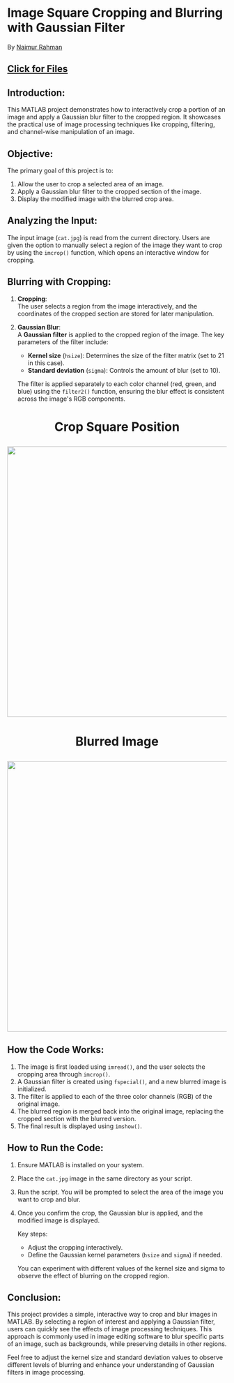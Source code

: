 # Image Square Cropping and Blurring with Gaussian Filter

By [Naimur Rahman](https://github.com/nayeem-rafi)
## [Click for Files](https://drive.google.com/drive/folders/1aYsiQ6l6xobzYM8NmtJ5ZH6Zgu7BMiFH?usp=drive_link)
## Introduction:
This MATLAB project demonstrates how to interactively crop a portion of an image and apply a Gaussian blur filter to the cropped region. It showcases the practical use of image processing techniques like cropping, filtering, and channel-wise manipulation of an image.

## Objective:
The primary goal of this project is to:
1. Allow the user to crop a selected area of an image.
2. Apply a Gaussian blur filter to the cropped section of the image.
3. Display the modified image with the blurred crop area.

## Analyzing the Input:
The input image (`cat.jpg`) is read from the current directory. Users are given the option to manually select a region of the image they want to crop by using the `imcrop()` function, which opens an interactive window for cropping.

## Blurring with Cropping:
1. **Cropping**:  
   The user selects a region from the image interactively, and the coordinates of the cropped section are stored for later manipulation.
   
2. **Gaussian Blur**:  
   A **Gaussian filter** is applied to the cropped region of the image. The key parameters of the filter include:
   - **Kernel size** (`hsize`): Determines the size of the filter matrix (set to 21 in this case).
   - **Standard deviation** (`sigma`): Controls the amount of blur (set to 10).
   
   The filter is applied separately to each color channel (red, green, and blue) using the `filter2()` function, ensuring the blur effect is consistent across the image's RGB components.

<h1 align= "center">

 **Crop Square Position**
</h1>
<p align="center">
<img src="https://github.com/user-attachments/assets/ba161950-35fa-4aae-aae9-db6d43bbd725", width="620">
</p>

<h1 align= "center">

**Blurred Image**
</h1>
<p align="center">
<img src="https://github.com/user-attachments/assets/0deea059-358c-4e11-bea2-edf2f3062067", width="620">
</p>

## How the Code Works:
1. The image is first loaded using `imread()`, and the user selects the cropping area through `imcrop()`.
2. A Gaussian filter is created using `fspecial()`, and a new blurred image is initialized.
3. The filter is applied to each of the three color channels (RGB) of the original image.
4. The blurred region is merged back into the original image, replacing the cropped section with the blurred version.
5. The final result is displayed using `imshow()`.

## How to Run the Code:
1. Ensure MATLAB is installed on your system.
2. Place the `cat.jpg` image in the same directory as your script.
3. Run the script. You will be prompted to select the area of the image you want to crop and blur.
4. Once you confirm the crop, the Gaussian blur is applied, and the modified image is displayed.
   
   Key steps:
   - Adjust the cropping interactively.
   - Define the Gaussian kernel parameters (`hsize` and `sigma`) if needed.
   
   You can experiment with different values of the kernel size and sigma to observe the effect of blurring on the cropped region.

## Conclusion:
This project provides a simple, interactive way to crop and blur images in MATLAB. By selecting a region of interest and applying a Gaussian filter, users can quickly see the effects of image processing techniques. This approach is commonly used in image editing software to blur specific parts of an image, such as backgrounds, while preserving details in other regions.

Feel free to adjust the kernel size and standard deviation values to observe different levels of blurring and enhance your understanding of Gaussian filters in image processing.

